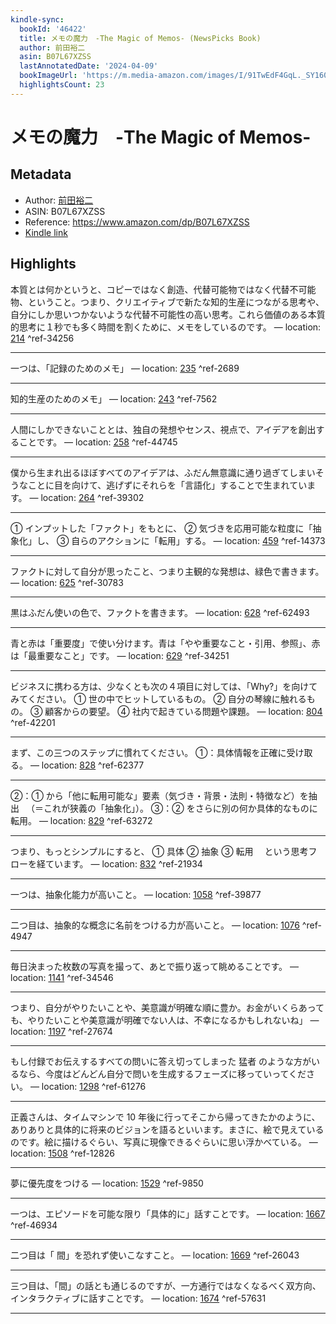```yaml
---
kindle-sync:
  bookId: '46422'
  title: メモの魔力　-The Magic of Memos- (NewsPicks Book)
  author: 前田裕二
  asin: B07L67XZSS
  lastAnnotatedDate: '2024-04-09'
  bookImageUrl: 'https://m.media-amazon.com/images/I/91TwEdF4GqL._SY160.jpg'
  highlightsCount: 23
---
```

# メモの魔力　-The Magic of Memos-
## Metadata
* Author: [前田裕二](https://www.amazon.comundefined)
* ASIN: B07L67XZSS
* Reference: https://www.amazon.com/dp/B07L67XZSS
* [Kindle link](kindle://book?action=open&asin=B07L67XZSS)

## Highlights
本質とは何かというと、コピーではなく創造、代替可能物ではなく代替不可能物、ということ。つまり、クリエイティブで新たな知的生産につながる思考や、自分にしか思いつかないような代替不可能性の高い思考。これら価値のある本質的思考に１秒でも多く時間を割くために、メモをしているのです。 — location: [214](kindle://book?action=open&asin=B07L67XZSS&location=214) ^ref-34256

---
一つは、「記録のためのメモ」 — location: [235](kindle://book?action=open&asin=B07L67XZSS&location=235) ^ref-2689

---
知的生産のためのメモ」 — location: [243](kindle://book?action=open&asin=B07L67XZSS&location=243) ^ref-7562

---
人間にしかできないこととは、独自の発想やセンス、視点で、アイデアを創出することです。 — location: [258](kindle://book?action=open&asin=B07L67XZSS&location=258) ^ref-44745

---
僕から生まれ出るほぼすべてのアイデアは、ふだん無意識に通り過ぎてしまいそうなことに目を向けて、逃げずにそれらを「言語化」することで生まれています。 — location: [264](kindle://book?action=open&asin=B07L67XZSS&location=264) ^ref-39302

---
① インプットした「ファクト」をもとに、 ② 気づきを応用可能な粒度に「抽象化」し、 ③ 自らのアクションに「転用」する。 — location: [459](kindle://book?action=open&asin=B07L67XZSS&location=459) ^ref-14373

---
ファクトに対して自分が思ったこと、つまり主観的な発想は、緑色で書きます。 — location: [625](kindle://book?action=open&asin=B07L67XZSS&location=625) ^ref-30783

---
黒はふだん使いの色で、ファクトを書きます。 — location: [628](kindle://book?action=open&asin=B07L67XZSS&location=628) ^ref-62493

---
青と赤は「重要度」で使い分けます。青は「やや重要なこと・引用、参照」、赤は「最重要なこと」です。 — location: [629](kindle://book?action=open&asin=B07L67XZSS&location=629) ^ref-34251

---
ビジネスに携わる方は、少なくとも次の４項目に対しては、「Why?」を向けてみてください。 ① 世の中でヒットしているもの。 ② 自分の琴線に触れるもの。 ③ 顧客からの要望。 ④ 社内で起きている問題や課題。 — location: [804](kindle://book?action=open&asin=B07L67XZSS&location=804) ^ref-42201

---
まず、この三つのステップに慣れてください。 ①：具体情報を正確に受け取る。 — location: [828](kindle://book?action=open&asin=B07L67XZSS&location=828) ^ref-62377

---
②：① から「他に転用可能な」要素（気づき・背景・法則・特徴など）を抽出 　（＝これが狭義の「抽象化」）。 ③：② をさらに別の何か具体的なものに転用。 — location: [829](kindle://book?action=open&asin=B07L67XZSS&location=829) ^ref-63272

---
つまり、もっとシンプルにすると、 ① 具体 ② 抽象 ③ 転用 　という思考フローを経ています。 — location: [832](kindle://book?action=open&asin=B07L67XZSS&location=832) ^ref-21934

---
一つは、抽象化能力が高いこと。 — location: [1058](kindle://book?action=open&asin=B07L67XZSS&location=1058) ^ref-39877

---
二つ目は、抽象的な概念に名前をつける力が高いこと。 — location: [1076](kindle://book?action=open&asin=B07L67XZSS&location=1076) ^ref-4947

---
毎日決まった枚数の写真を撮って、あとで振り返って眺めることです。 — location: [1141](kindle://book?action=open&asin=B07L67XZSS&location=1141) ^ref-34546

---
つまり、自分がやりたいことや、美意識が明確な順に豊か。お金がいくらあっても、やりたいことや美意識が明確でない人は、不幸になるかもしれないね」 — location: [1197](kindle://book?action=open&asin=B07L67XZSS&location=1197) ^ref-27674

---
もし付録でお伝えするすべての問いに答え切ってしまった 猛者 のような方がいるなら、今度はどんどん自分で問いを生成するフェーズに移っていってください。 — location: [1298](kindle://book?action=open&asin=B07L67XZSS&location=1298) ^ref-61276

---
正義さんは、タイムマシンで 10 年後に行ってそこから帰ってきたかのように、ありありと具体的に将来のビジョンを語るといいます。まさに、絵で見えているのです。絵に描けるぐらい、写真に現像できるぐらいに思い浮かべている。 — location: [1508](kindle://book?action=open&asin=B07L67XZSS&location=1508) ^ref-12826

---
夢に優先度をつける — location: [1529](kindle://book?action=open&asin=B07L67XZSS&location=1529) ^ref-9850

---
一つは、エピソードを可能な限り「具体的に」話すことです。 — location: [1667](kindle://book?action=open&asin=B07L67XZSS&location=1667) ^ref-46934

---
二つ目は「 間」を恐れず使いこなすこと。 — location: [1669](kindle://book?action=open&asin=B07L67XZSS&location=1669) ^ref-26043

---
三つ目は、「間」の話とも通じるのですが、一方通行ではなくなるべく双方向、インタラクティブに話すことです。 — location: [1674](kindle://book?action=open&asin=B07L67XZSS&location=1674) ^ref-57631

---

